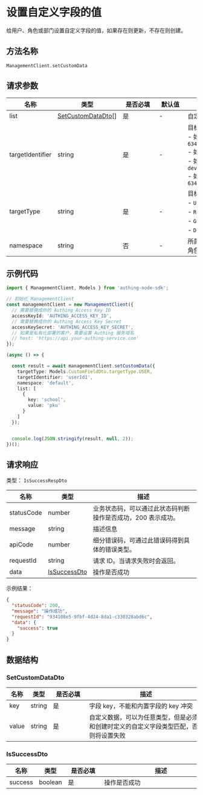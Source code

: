 # 设置自定义字段的值

<!--
  警告⚠️：
  不要直接修改该文档，
  https://github.com/Authing/authing-docs-factory
  使用该项目进行生成
-->

<LastUpdated />

给用户、角色或部门设置自定义字段的值，如果存在则更新，不存在则创建。

## 方法名称

`ManagementClient.setCustomData`

## 请求参数

| 名称 | 类型 | <div style="width:80px">是否必填</div> | <div style="width:60px">默认值</div> | <div style="width:300px">描述</div> | <div style="width:200px">示例值</div> |
| ---- | ---- | ---- | ---- | ---- | ---- |
| list | <a href="#SetCustomDataDto">SetCustomDataDto[]</a> | 是 | - | 自定义数据列表 数组长度限制：50。 |  |
| targetIdentifier | string | 是 | - | 目标对象的唯一标志符：<br>- 如果是用户，为用户的 ID，如 `6343b98b7cfxxx9366e9b7c`<br>- 如果是角色，为角色的 code，如 `admin`<br>- 如果是分组，为分组的 code，如 `developer`<br>- 如果是部门，为部门的 ID，如 `6343bafc019xxxx889206c4c`<br>          | `userId1` |
| targetType | string | 是 | - | 目标对象类型：<br>- `USER`: 用户<br>- `ROLE`: 角色<br>- `GROUP`: 分组<br>- `DEPARTMENT`: 部门<br>      | `USER` |
| namespace | string | 否 | - | 所属权限分组的 code，当 target_type 为角色的时候需要填写，否则可以忽略  | `default` |




## 示例代码

```ts
import { ManagementClient, Models } from 'authing-node-sdk';

// 初始化 ManagementClient
const managementClient = new ManagementClient({
  // 需要替换成你的 Authing Access Key ID
  accessKeyId: 'AUTHING_ACCESS_KEY_ID',
  // 需要替换成你的 Authing Access Key Secret
  accessKeySecret: 'AUTHING_ACCESS_KEY_SECRET',
  // 如果是私有化部署的客户，需要设置 Authing 服务域名
  // host: 'https://api.your-authing-service.com'
});

(async () => {

  const result = await managementClient.setCustomData({
    targetType: Models.CustomFieldDto.targetType.USER,
    targetIdentifier: 'userId1',
    namespace: 'default',
    list: [
      {
        key: 'school',
        value: 'pku'
      }
    ]
  });


  console.log(JSON.stringify(result, null, 2));
})();

```




## 请求响应

类型： `IsSuccessRespDto`

| 名称 | 类型 | 描述 |
| ---- | ---- | ---- |
| statusCode | number | 业务状态码，可以通过此状态码判断操作是否成功，200 表示成功。 |
| message | string | 描述信息 |
| apiCode | number | 细分错误码，可通过此错误码得到具体的错误类型。 |
| requestId | string | 请求 ID。当请求失败时会返回。 |
| data | <a href="#IsSuccessDto">IsSuccessDto</a> | 操作是否成功 |



示例结果：

```json
{
  "statusCode": 200,
  "message": "操作成功",
  "requestId": "934108e5-9fbf-4d24-8da1-c330328abd6c",
  "data": {
    "success": true
  }
}
```

## 数据结构


### <a id="SetCustomDataDto"></a> SetCustomDataDto

| 名称 | 类型 | <div style="width:80px">是否必填</div> | <div style="width:300px">描述</div> | <div style="width:200px">示例值</div> |
| ---- |  ---- | ---- | ---- | ---- |
| key | string | 是 | 字段 key，不能和内置字段的 key 冲突   |  `school` |
| value | string | 是 | 自定义数据，可以为任意类型，但是必须和创建时定义的自定义字段类型匹配，否则将设置失败   |  `pku` |


### <a id="IsSuccessDto"></a> IsSuccessDto

| 名称 | 类型 | <div style="width:80px">是否必填</div> | <div style="width:300px">描述</div> | <div style="width:200px">示例值</div> |
| ---- |  ---- | ---- | ---- | ---- |
| success | boolean | 是 | 操作是否成功   |  `true` |


